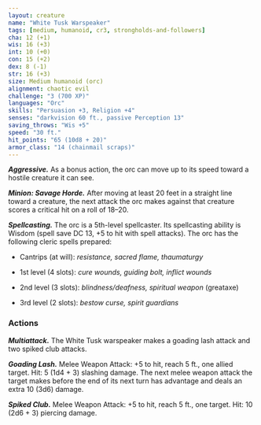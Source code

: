 ```yaml
---
layout: creature
name: "White Tusk Warspeaker"
tags: [medium, humanoid, cr3, strongholds-and-followers]
cha: 12 (+1)
wis: 16 (+3)
int: 10 (+0)
con: 15 (+2)
dex: 8 (-1)
str: 16 (+3)
size: Medium humanoid (orc)
alignment: chaotic evil
challenge: "3 (700 XP)"
languages: "Orc"
skills: "Persuasion +3, Religion +4"
senses: "darkvision 60 ft., passive Perception 13"
saving_throws: "Wis +5"
speed: "30 ft."
hit_points: "65 (10d8 + 20)"
armor_class: "14 (chainmail scraps)"
---
```


***Aggressive.*** As a bonus action, the orc can
move up to its speed toward a hostile creature it
can see.

***Minion: Savage Horde.*** After moving at least 20
feet in a straight line toward a creature, the next
attack the orc makes against that creature scores
a critical hit on a roll of 18–20.

***Spellcasting.*** The orc is a 5th-level spellcaster.
Its spellcasting ability is Wisdom (spell save DC
13, +5 to hit with spell attacks). The orc has the
following cleric spells prepared:

* Cantrips (at will): <i>resistance, sacred flame, thaumaturgy</i>

* 1st level (4 slots): <i>cure wounds, guiding bolt, inflict wounds</i>

* 2nd level (3 slots): <i>blindness/deafness, spiritual weapon</i> (greataxe)

* 3rd level (2 slots): <i>bestow curse, spirit guardians</i>


### Actions

***Multiattack.*** The White Tusk warspeaker makes a
goading lash attack and two spiked club attacks.

***Goading Lash.*** Melee Weapon Attack: +5 to hit,
reach 5 ft., one allied target. Hit: 5 (1d4 + 3) slashing damage. The next melee weapon attack the
target makes before the end of its next turn has
advantage and deals an extra 10 (3d6) damage.

***Spiked Club.*** Melee Weapon Attack: +5 to hit,
reach 5 ft., one target. Hit: 10 (2d6 + 3) piercing
damage. 
